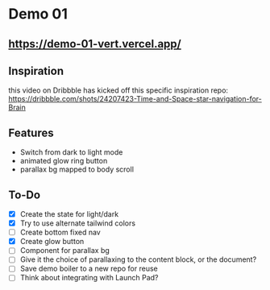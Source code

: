 # Demo 01

## https://demo-01-vert.vercel.app/

## Inspiration
this video on Dribbble has kicked off this specific inspiration repo: https://dribbble.com/shots/24207423-Time-and-Space-star-navigation-for-Brain

## Features
- Switch from dark to light mode
- animated glow ring button
- parallax bg mapped to body scroll

## To-Do
- [x] Create the state for light/dark
- [x] Try to use alternate tailwind colors
- [ ] Create bottom fixed nav
- [x] Create glow button
- [ ] Component for parallax bg
- [ ] Give it the choice of parallaxing to the content block, or the document?
- [ ] Save demo boiler to a new repo for reuse
- [ ] Think about integrating with Launch Pad?